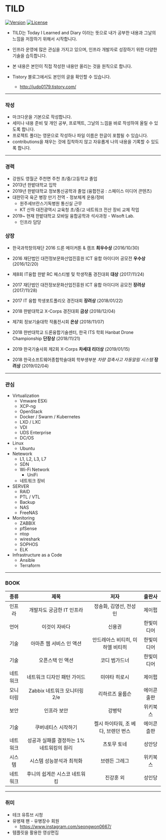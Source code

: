 # TILD 

[![Version](https://img.shields.io/badge/version-2019.05.08-red.svg)](./CHANGELOG)  [![License](https://img.shields.io/github/license/mashape/apistatus.svg)](./LICENSE)

* TILD는 Today I Learned and Diary 이라는 뜻으로 내가 공부한 내용과 그날의 느낌을 저장하기 위해서 시작합니다. 
* 인프라 운영에 많은 관심을 가지고 있으며, 인프라 개발자로 성장하기 위한 다양한 기술을 습득합니다. 
* 본 내용은 본인이 직접 작성한 내용만 올리는 것을 원칙으로 합니다. 

* Tistory 블로그에서도 본인의 글을 확인할 수 있습니다. 
  * http://judo0179.tistory.com/

---

### 작성 

* 마크다운을 기본으로 작성합니다. 
* 세미나 내용 준비 및 개인 공부, 프로젝트, 그날의 느낌을 바로 작성하여 올릴 수 있도록 합니다. 
* 프로젝트 폴더는 영문으로 작성하나 파일 이름은 한글이 포함될 수 있습니다. 
* contributions을 채우는 것에 집착하지 않고 자유롭게 나의 내용을 기록할 수 있도록 합니다. 

---

### 경력

- 강원도 영월군 주천면 주천 초/중/고등학교 졸업 
- 2013년 한밭대학교 입학 
- 2019년 한밭대학교 정보통신공학과 졸업 (융합전공 : 스페이스 미디어 콘텐츠)
- 대한민국 육군 병장 만기 전역 - 정보체계 운용/정비 
  - 원주세브란스기독병원 통신실 근무 
  - KT 산하 대전광역시 교육청 초/중/고 네트워크 전산 장비 교체 작업 
- 2019~ 현재 한밭대학교 모바일 융합공학과 석사과정 - Wisoft Lab.
  - 인프라 담당 

### 상장 

* 한국과학창의재단 2016 드론 메이커톤 & 캠프 **최우수상** (2016/10/30)
* 2016 재단법인 대전정보문화산업진흥원 ICT 융합 아이디어 공모전 **우수상** (2016/12/20)
* 제8회 IT융합 한밭 RC 페스티벌 및 학생작품 경진대회 **대상** (2017/11/24)

* 2017 재단법인 대전정보문화산업진흥원 ICT 융합 아이디어 공모전 **장려상** (2017/11/28)
* 2017 IT 융합 학생포트폴리오 경진대회 **장려상** (2018/01/22)
* 2018 한밭대학교 X-Corps 경진대회 **금상** (2018/12/04)
* 제7회 정보기술대학 작품전시회 **은상** (2018/11/07)
* 2018 한반대학교 드론융합기술센터, 한국 ITS 학회 Hanbat Drone Championship **단장상** (2018/11/21)

* 2019 한국기술사회 제2회 X-Corps **차세대 리더상** (2019/01/15)
* 2018 한국소프트웨어종합학술대회 학부생부분 *차량 접촉사고 자동알림 시스템*  **장려상** (2019/02/04)

---

### 관심

* Virtualization 
  * Vmware ESXi 
  * XCP-ng
  * OpenStack  
  * Docker / Swarm / Kubernetes
  * LXD / LXC 
  * VDI
  * UDS Enterprise 
  * DC/OS
* Linux 
  * Ubuntu 
* Netework 
  * L1, L2, L3, L7 
  * SDN 
  * Wi-Fi Network 
    * UniFi
  * 네트워크 장비 
* SERVER 
  * RAID 
  * PTL / VTL 
  * Backup 
  * NAS 
  * FreeNAS
* Monitoring 
  * ZABBIX 
  * pfSense 
  * ntop 
  * wireshark
  * SOPHOS
  * ELK
* Infrastructure as a Code
  * Ansible 
  * Terraform



---

### BOOK 

|   종류   |                   제목                    |                저자                 |   출판사   |
| :------: | :---------------------------------------: | :---------------------------------: | :--------: |
|  인프라  |         개발자도 궁금한 IT 인프라         |       정송화, 김영선, 전성민        |   제이펍   |
|   언어   |               이것이 자바다               |               신용권                | 한빛미디어 |
|   기술   |         아마존 웹 서비스 인 액션          |  안드레아스 비티히, 미하엘 비티히   | 한빛미디어 |
|   기술   |             오픈스택 인 액션              |            코디 범가드너            | 한빛미디어 |
| 네트워크 |        네트워크 디자인 패턴 가이드        |            미야타 히로시            |   제이펍   |
| 모니터링 |       Zabbix 네트워크 모니터링 2/e        |           리하르즈 울룹슨           | 에이콘출판 |
|   보안   |                인프라 보안                |               강병탁                |  위키북스  |
|   기술   |            쿠버네티스 시작하기            | 켈시 하이타워, 조 베다, 브렌던 번스 | 에이콘츨판 |
| 네트워크 | 성공과 실패를 결정하는 1% 네트워킹의 원리 |             츠토무 토네             |   성안당   |
|  시스템  |         시스템 성능분석과 최적화          |            브렌든 그레그            |  위키북스  |
| 네트워크 |       후니의 쉽게쓴 시스코 네트워킹       |              진강훈 외              |   성인당   |



----

### 취미 

* 테크 유튜브 시청 
* 유병재 팬 - 유병장수 회원
  * https://www.instagram.com/seongwon0667/
* 템플릿을 활용한 영상편집